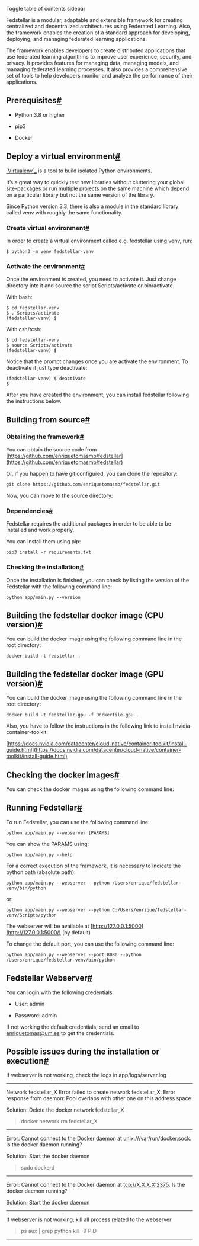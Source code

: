Toggle table of contents sidebar

Fedstellar is a modular, adaptable and extensible framework for creating centralized and decentralized architectures using Federated Learning. Also, the framework enables the creation of a standard approach for developing, deploying, and managing federated learning applications.

The framework enables developers to create distributed applications that use federated learning algorithms to improve user experience, security, and privacy. It provides features for managing data, managing models, and managing federated learning processes. It also provides a comprehensive set of tools to help developers monitor and analyze the performance of their applications.

## Prerequisites[#](https://fedstellar.enriquetomasmb.com/7ecafa3f19d05b4e9da98f734fd69aca7baa4965/installation.html#prerequisites "Permalink to this heading")

-   Python 3.8 or higher
    
-   pip3
    
-   Docker
    

## Deploy a virtual environment[#](https://fedstellar.enriquetomasmb.com/7ecafa3f19d05b4e9da98f734fd69aca7baa4965/installation.html#deploy-a-virtual-environment "Permalink to this heading")

[\`Virtualenv\`\_](https://fedstellar.enriquetomasmb.com/7ecafa3f19d05b4e9da98f734fd69aca7baa4965/installation.html#id1) is a tool to build isolated Python environments.

It’s a great way to quickly test new libraries without cluttering your global site-packages or run multiple projects on the same machine which depend on a particular library but not the same version of the library.

Since Python version 3.3, there is also a module in the standard library called venv with roughly the same functionality.

### Create virtual environment[#](https://fedstellar.enriquetomasmb.com/7ecafa3f19d05b4e9da98f734fd69aca7baa4965/installation.html#create-virtual-environment "Permalink to this heading")

In order to create a virtual environment called e.g. fedstellar using venv, run:

```
$ python3 -m venv fedstellar-venv

```

### Activate the environment[#](https://fedstellar.enriquetomasmb.com/7ecafa3f19d05b4e9da98f734fd69aca7baa4965/installation.html#activate-the-environment "Permalink to this heading")

Once the environment is created, you need to activate it. Just change directory into it and source the script Scripts/activate or bin/activate.

With bash:

```
$ cd fedstellar-venv
$ . Scripts/activate
(fedstellar-venv) $

```

With csh/tcsh:

```
$ cd fedstellar-venv
$ source Scripts/activate
(fedstellar-venv) $

```

Notice that the prompt changes once you are activate the environment. To deactivate it just type deactivate:

```
(fedstellar-venv) $ deactivate
$

```

After you have created the environment, you can install fedstellar following the instructions below.

## Building from source[#](https://fedstellar.enriquetomasmb.com/7ecafa3f19d05b4e9da98f734fd69aca7baa4965/installation.html#building-from-source "Permalink to this heading")

### Obtaining the framework[#](https://fedstellar.enriquetomasmb.com/7ecafa3f19d05b4e9da98f734fd69aca7baa4965/installation.html#obtaining-the-framework "Permalink to this heading")

You can obtain the source code from [https://github.com/enriquetomasmb/fedstellar](https://github.com/enriquetomasmb/fedstellar)

Or, if you happen to have git configured, you can clone the repository:

```
git clone https://github.com/enriquetomasmb/fedstellar.git

```

Now, you can move to the source directory:

### Dependencies[#](https://fedstellar.enriquetomasmb.com/7ecafa3f19d05b4e9da98f734fd69aca7baa4965/installation.html#dependencies "Permalink to this heading")

Fedstellar requires the additional packages in order to be able to be installed and work properly.

You can install them using pip:

```
pip3 install -r requirements.txt

```

### Checking the installation[#](https://fedstellar.enriquetomasmb.com/7ecafa3f19d05b4e9da98f734fd69aca7baa4965/installation.html#checking-the-installation "Permalink to this heading")

Once the installation is finished, you can check by listing the version of the Fedstellar with the following command line:

```
python app/main.py --version

```

## Building the fedstellar docker image (CPU version)[#](https://fedstellar.enriquetomasmb.com/7ecafa3f19d05b4e9da98f734fd69aca7baa4965/installation.html#building-the-fedstellar-docker-image-cpu-version "Permalink to this heading")

You can build the docker image using the following command line in the root directory:

```
docker build -t fedstellar .

```

## Building the fedstellar docker image (GPU version)[#](https://fedstellar.enriquetomasmb.com/7ecafa3f19d05b4e9da98f734fd69aca7baa4965/installation.html#building-the-fedstellar-docker-image-gpu-version "Permalink to this heading")

You can build the docker image using the following command line in the root directory:

```
docker build -t fedstellar-gpu -f Dockerfile-gpu .

```

Also, you have to follow the instructions in the following link to install nvidia-container-toolkit:

[https://docs.nvidia.com/datacenter/cloud-native/container-toolkit/install-guide.html](https://docs.nvidia.com/datacenter/cloud-native/container-toolkit/install-guide.html)

## Checking the docker images[#](https://fedstellar.enriquetomasmb.com/7ecafa3f19d05b4e9da98f734fd69aca7baa4965/installation.html#checking-the-docker-images "Permalink to this heading")

You can check the docker images using the following command line:

## Running Fedstellar[#](https://fedstellar.enriquetomasmb.com/7ecafa3f19d05b4e9da98f734fd69aca7baa4965/installation.html#running-fedstellar "Permalink to this heading")

To run Fedstellar, you can use the following command line:

```
python app/main.py --webserver [PARAMS]

```

You can show the PARAMS using:

```
python app/main.py --help

```

For a correct execution of the framework, it is necessary to indicate the python path (absolute path):

```
python app/main.py --webserver --python /Users/enrique/fedstellar-venv/bin/python

```

or:

```
python app/main.py --webserver --python C:/Users/enrique/fedstellar-venv/Scripts/python

```

The webserver will be available at [http://127.0.0.1:5000](http://127.0.0.1:5000/) (by default)

To change the default port, you can use the following command line:

```
python app/main.py --webserver --port 8080 --python /Users/enrique/fedstellar-venv/bin/python

```

## Fedstellar Webserver[#](https://fedstellar.enriquetomasmb.com/7ecafa3f19d05b4e9da98f734fd69aca7baa4965/installation.html#fedstellar-webserver "Permalink to this heading")

You can login with the following credentials:

-   User: admin
    
-   Password: admin
    

If not working the default credentials, send an email to [enriquetomas@um.es](mailto:enriquetomas%40um.es) to get the credentials.

## Possible issues during the installation or execution[#](https://fedstellar.enriquetomasmb.com/7ecafa3f19d05b4e9da98f734fd69aca7baa4965/installation.html#possible-issues-during-the-installation-or-execution "Permalink to this heading")

If webserver is not working, check the logs in app/logs/server.log

___

Network fedstellar\_X Error failed to create network fedstellar\_X: Error response from daemon: Pool overlaps with other one on this address space

Solution: Delete the docker network fedstellar\_X

> docker network rm fedstellar\_X

___

Error: Cannot connect to the Docker daemon at unix:///var/run/docker.sock. Is the docker daemon running?

Solution: Start the docker daemon

> sudo dockerd

___

Error: Cannot connect to the Docker daemon at [tcp://X.X.X.X:2375](tcp://X.X.X.X:2375). Is the docker daemon running?

Solution: Start the docker daemon

___

If webserver is not working, kill all process related to the webserver

> ps aux | grep python kill -9 PID

___